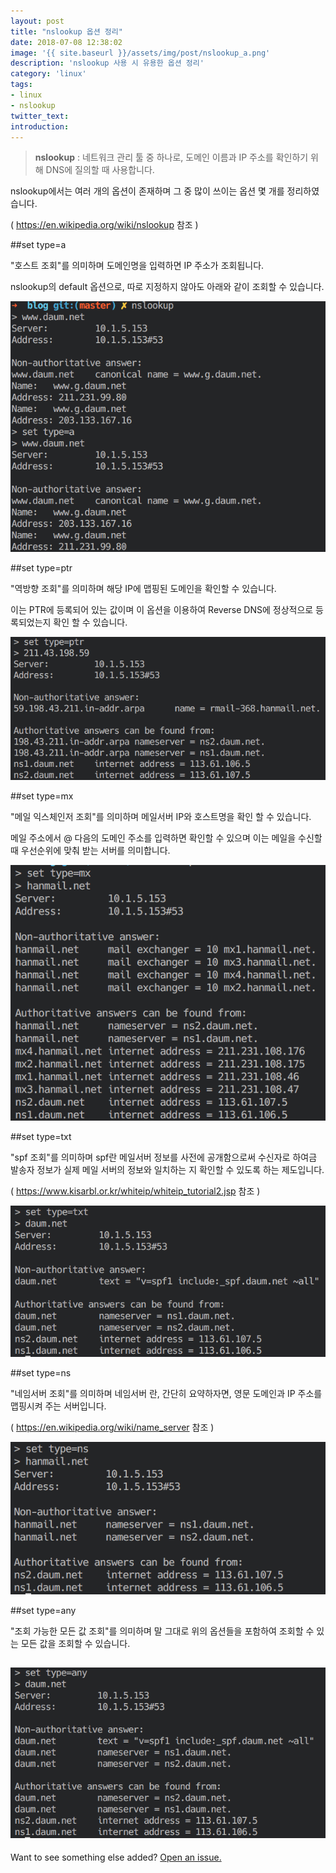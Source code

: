 ```yaml
---
layout: post
title: "nslookup 옵션 정리"
date: 2018-07-08 12:38:02
image: '{{ site.baseurl }}/assets/img/post/nslookup_a.png'
description: 'nslookup 사용 시 유용한 옵션 정리'
category: 'linux'
tags:
- linux
- nslookup
twitter_text:
introduction:
---
```


> **nslookup** : 네트워크 관리 툴 중 하나로, 도메인 이름과 IP 주소를 확인하기 위해 DNS에 질의할 때 사용합니다.

nslookup에서는 여러 개의 옵션이 존재하며 그 중 많이 쓰이는 옵션 몇 개를 정리하였습니다.

( <a href="https://en.wikipedia.org/wiki/nslookup">https://en.wikipedia.org/wiki/nslookup</a> 참조 )


##set type=a

"호스트 조회"를 의미하며 도메인명을 입력하면 IP 주소가 조회됩니다.

nslookup의 default 옵션으로, 따로 지정하지 않아도 아래와 같이 조회할 수 있습니다.

![placeholder](/assets/img/post/nslookup_a.png "set type=a")


##set type=ptr

"역방향 조회"를 의미하며 해당 IP에 맵핑된 도메인을 확인할 수 있습니다.

이는 PTR에 등록되어 있는 값이며 이 옵션을 이용하여 Reverse DNS에 정상적으로 등록되었는지 확인 할 수 있습니다.

![placeholder](/assets/img/post/nslookup_ptr.png "set type=ptr")


##set type=mx

"메일 익스체인저 조회"를 의미하며 메일서버 IP와 호스트명을 확인 할 수 있습니다.

메일 주소에서 @ 다음의 도메인 주소를 입력하면 확인할 수 있으며 이는 메일을 수신할 때 우선순위에 맞춰 받는 서버를 의미합니다.

![placeholder](/assets/img/post/nslookup_mx.png "set type=mx")


##set type=txt

"spf 조회"를 의미하며 spf란 메일서버 정보를 사전에 공개함으로써 수신자로 하여금 발송자 정보가 실제 메일 서버의 정보와 일치하는 지 확인할 수 있도록 하는 제도입니다.

( <a href="https://www.kisarbl.or.kr/whiteip/whiteip_tutorial2.jsp">https://www.kisarbl.or.kr/whiteip/whiteip_tutorial2.jsp</a> 참조 )

![placeholder](/assets/img/post/nslookup_txt.png "set type=txt")


##set type=ns

"네임서버 조회"를 의미하며 네임서버 란, 간단히 요약하자면, 영문 도메인과 IP 주소를 맵핑시켜 주는 서버입니다.

( <a href="https://en.wikipedia.org/wiki/name_server">https://en.wikipedia.org/wiki/name_server</a> 참조 )

![placeholder](/assets/img/post/nslookup_ns.png "set type=ns")


##set type=any

"조회 가능한 모든 값 조회"를 의미하며 말 그대로 위의 옵션들을 포함하여 조회할 수 있는 모든 값을 조회할 수 있습니다.

![placeholder](/assets/img/post/nslookup_any.png "set type=any")
-----

Want to see something else added? <a href="https://github.com/melancholy14/blog/issues/new">Open an issue.</a>
